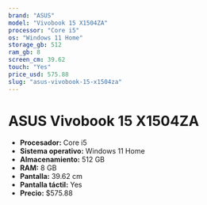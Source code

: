 ```yaml
---
brand: "ASUS"
model: "Vivobook 15 X1504ZA"
processor: "Core i5"
os: "Windows 11 Home"
storage_gb: 512
ram_gb: 8
screen_cm: 39.62
touch: "Yes"
price_usd: 575.88
slug: "asus-vivobook-15-x1504za"
---
```


# ASUS Vivobook 15 X1504ZA

- **Procesador:** Core i5
- **Sistema operativo:** Windows 11 Home
- **Almacenamiento:** 512 GB
- **RAM:** 8 GB
- **Pantalla:** 39.62 cm
- **Pantalla táctil:** Yes
- **Precio:** $575.88
